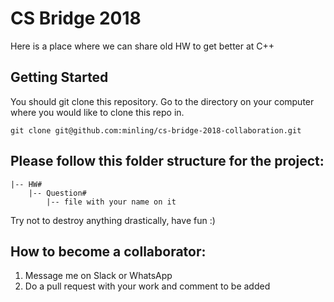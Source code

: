 # CS Bridge 2018
Here is a place where we can share old HW to get better at C++

## Getting Started

You should git clone this repository.
Go to the directory on your computer where you would like to clone this repo in.

```
git clone git@github.com:minling/cs-bridge-2018-collaboration.git
```

## Please follow this folder structure for the project:

```
|-- HW#
    |-- Question#
        |-- file with your name on it
```

Try not to destroy anything drastically, have fun :)

## How to become a collaborator:

1. Message me on Slack or WhatsApp
2. Do a pull request with your work and comment to be added
